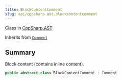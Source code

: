 ```yaml
---
title: BlockContentComment
slug: api/cppsharp.ast.blockcontentcomment
---
```

Class in [CppSharp.AST](/api/cppsharp/ast)

Inherits from [`Comment`](/api/cppsharp/ast/comment)

## Summary


Block content (contains inline content).


```csharp
public abstract class BlockContentComment : Comment
```

